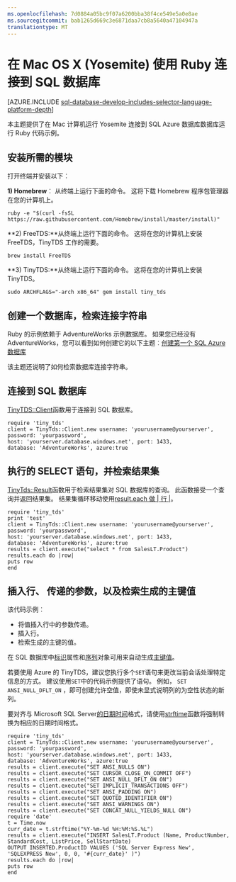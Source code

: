 ```yaml
---
ms.openlocfilehash: 7d0884a05bc9f07a6200bba38f4ce549e5a0e8ae
ms.sourcegitcommit: bab1265d669c3e6871daa7cb8a5640a47104947a
translationtype: MT
---
```

<properties 
    pageTitle="Ruby 使用 Mac OS x (Yosemite) TinyTDS 连接到 SQL 数据库" 
    description="使您可以在 Mac OS X (Yosemite) 来连接到 SQL Azure 数据库运行的 Ruby 代码示例。"
    services="sql-database" 
    documentationCenter="" 
    authors="ajlam" 
    manager="jeffreyg" 
    editor=""/>


<tags 
    ms.service="sql-database" 
    ms.workload="sql-database" 
    ms.tgt_pltfrm="na" 
    ms.devlang="ruby" 
    ms.topic="article" 
    ms.date="07/20/2015" 
    ms.author="andrela"/>


# 在 Mac OS X (Yosemite) 使用 Ruby 连接到 SQL 数据库

[AZURE.INCLUDE [sql-database-develop-includes-selector-language-platform-depth](../../includes/sql-database-develop-includes-selector-language-platform-depth.md)]

本主题提供了在 Mac 计算机运行 Yosemite 连接到 SQL Azure 数据库数据库运行 Ruby 代码示例。

## 安装所需的模块

打开终端并安装以下︰

**1) Homebrew**︰ 从终端上运行下面的命令。 这将下载 Homebrew 程序包管理器在您的计算机上。 

    ruby -e "$(curl -fsSL https://raw.githubusercontent.com/Homebrew/install/master/install)"

**2) FreeTDS:**从终端上运行下面的命令。 这将在您的计算机上安装 FreeTDS，TinyTDS 工作的需要。

    brew install FreeTDS

**3) TinyTDS:**从终端上运行下面的命令。 这将在您的计算机上安装 TinyTDS。 

    sudo ARCHFLAGS="-arch x86_64" gem install tiny_tds

## 创建一个数据库，检索连接字符串

Ruby 的示例依赖于 AdventureWorks 示例数据库。 如果您已经没有 AdventureWorks，您可以看到如何创建它的以下主题︰[创建第一个 SQL Azure 数据库](sql-database-get-started.md)

该主题还说明了如何检索数据库连接字符串。

## 连接到 SQL 数据库

[TinyTDS::Client](https://github.com/rails-sqlserver/tiny_tds)函数用于连接到 SQL 数据库。

    require 'tiny_tds' 
    client = TinyTds::Client.new username: 'yourusername@yourserver', password: 'yourpassword', 
    host: 'yourserver.database.windows.net', port: 1433, 
    database: 'AdventureWorks', azure:true 

## 执行的 SELECT 语句，并检索结果集

[TinyTds::Result](https://github.com/rails-sqlserver/tiny_tds)函数用于检索结果集对 SQL 数据库的查询。 此函数接受一个查询并返回结果集。 结果集循环移动使用[result.each 做 | 行 |](https://github.com/rails-sqlserver/tiny_tds)。

    require 'tiny_tds'  
    print 'test'     
    client = TinyTds::Client.new username: 'yourusername@yourserver', password: 'yourpassword', 
    host: 'yourserver.database.windows.net', port: 1433, 
    database: 'AdventureWorks', azure:true 
    results = client.execute("select * from SalesLT.Product") 
    results.each do |row| 
    puts row 
    end 

## 插入行、 传递的参数，以及检索生成的主键值

该代码示例︰

- 将值插入行中的参数传递。
- 插入行。
- 检索生成的主键的值。

在 SQL 数据库中[标识](http://msdn.microsoft.com/library/ms186775.aspx)属性和[序列](http://msdn.microsoft.com/library/ff878058.aspx)对象可用来自动生成[主键值](http://msdn.microsoft.com/library/ms179610.aspx)。 

若要使用 Azure 的 TinyTDS，建议您执行多个`SET`语句来更改当前会话处理特定信息的方式。 建议使用`SET`中的代码示例提供了语句。 例如， `SET ANSI_NULL_DFLT_ON` ，即可创建允许空值，即使未显式说明列的为空性状态的新列。

要对齐与 Microsoft SQL Server[的日期时间](http://msdn.microsoft.com/library/ms187819.aspx)格式，请使用[strftime](http://ruby-doc.org/core-2.2.0/Time.html#method-i-strftime)函数将强制转换为相应的日期时间格式。 

    require 'tiny_tds' 
    client = TinyTds::Client.new username: 'yourusername@yourserver', password: 'yourpassword', 
    host: 'yourserver.database.windows.net', port: 1433, 
    database: 'AdventureWorks', azure:true 
    results = client.execute("SET ANSI_NULLS ON")
    results = client.execute("SET CURSOR_CLOSE_ON_COMMIT OFF")
    results = client.execute("SET ANSI_NULL_DFLT_ON ON")
    results = client.execute("SET IMPLICIT_TRANSACTIONS OFF")
    results = client.execute("SET ANSI_PADDING ON")
    results = client.execute("SET QUOTED_IDENTIFIER ON")
    results = client.execute("SET ANSI_WARNINGS ON")
    results = client.execute("SET CONCAT_NULL_YIELDS_NULL ON")
    require 'date'
    t = Time.now
    curr_date = t.strftime("%Y-%m-%d %H:%M:%S.%L") 
    results = client.execute("INSERT SalesLT.Product (Name, ProductNumber, StandardCost, ListPrice, SellStartDate) 
    OUTPUT INSERTED.ProductID VALUES ('SQL Server Express New', 'SQLEXPRESS New', 0, 0, '#{curr_date}' )")
    results.each do |row| 
    puts row
    end
